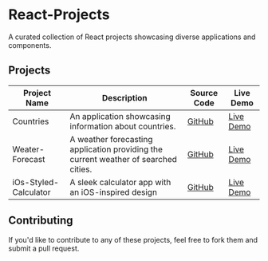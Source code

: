 # React-Projects
A curated collection of React projects showcasing diverse applications and components.

## Projects

| Project Name       | Description           | Source Code                         | Live Demo                           |
|--------------------|-----------------------|-------------------------------------|-------------------------------------|
| Countries     | An application showcasing information about countries.| [GitHub](https://github.com/Tahrim19/Countries.git) | [Live Demo](https://countries-tan-ten.vercel.app/)      |
| Weater-Forecast    | A weather forecasting application providing the current weather of searched cities.  | [GitHub](https://github.com/Tahrim19/Weather-Forecast.git)  | [Live Demo](https://weather-forecast-flame-one.vercel.app/) |
| iOs-Styled-Calculator     | A sleek calculator app with an iOS-inspired design| [GitHub](https://github.com/Tahrim19/iOS-Styled-Calculator.git)              | [Live Demo](https://i-os-styled-calculator.vercel.app/)      |

## Contributing
If you'd like to contribute to any of these projects, feel free to fork them and submit a pull request.

